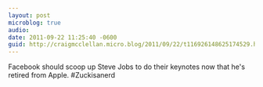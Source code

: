 ```yaml
---
layout: post
microblog: true
audio: 
date: 2011-09-22 11:25:40 -0600
guid: http://craigmcclellan.micro.blog/2011/09/22/t116926148625174529.html
---
```

Facebook should scoop up Steve Jobs to do their keynotes now that he's retired from Apple. #Zuckisanerd
